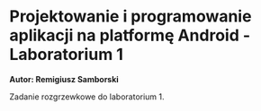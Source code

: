 # Projektowanie i programowanie aplikacji na platformę Android - Laboratorium 1
**Autor: Remigiusz Samborski**

Zadanie rozgrzewkowe do laboratorium 1.
